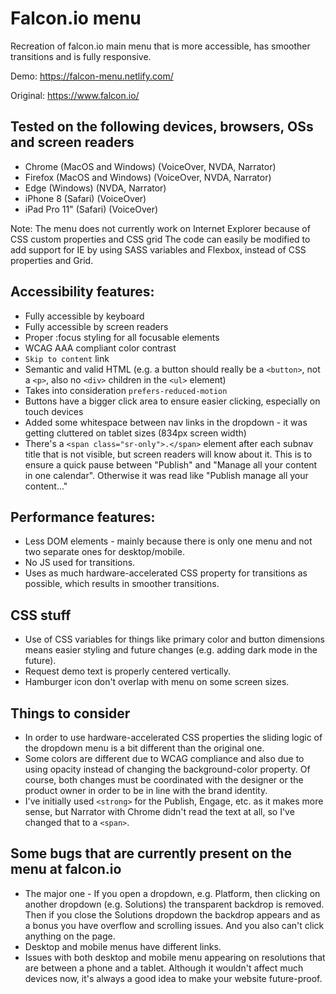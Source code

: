 # Falcon.io menu
Recreation of falcon.io main menu that is more accessible, has smoother transitions and is fully responsive.

Demo: https://falcon-menu.netlify.com/

Original: https://www.falcon.io/

## Tested on the following devices, browsers, OSs and screen readers
 - Chrome (MacOS and Windows) (VoiceOver, NVDA, Narrator)
 - Firefox (MacOS and Windows) (VoiceOver, NVDA, Narrator)
 - Edge (Windows) (NVDA, Narrator)
 - iPhone 8 (Safari) (VoiceOver)
 - iPad Pro 11" (Safari) (VoiceOver)

Note: The menu does not currently work on Internet Explorer because of CSS custom properties and CSS grid The code can easily be modified to add support for IE by using SASS variables and Flexbox, instead of CSS properties and Grid.

## Accessibility features:
 - Fully accessible by keyboard
 - Fully accessible by screen readers
 - Proper :focus styling for all focusable elements
 - WCAG AAA compliant color contrast
 - `Skip to content` link
 - Semantic and valid HTML (e.g. a button should really be a `<button>`, not a `<p>`, also no `<div>` children in the `<ul>` element)
 - Takes into consideration `prefers-reduced-motion`
 - Buttons have a bigger click area to ensure easier clicking, especially on touch devices
 - Added some whitespace between nav links in the dropdown - it was getting cluttered on tablet sizes (834px screen width)
 - There's a `<span class="sr-only">.</span>` element after each subnav title that is not visible, but screen readers will know about it. This is to ensure a quick pause between "Publish" and "Manage all your content in one calendar". Otherwise it was read like "Publish manage all your content..."

## Performance features:
 - Less DOM elements - mainly because there is only one menu and not two separate ones for desktop/mobile.
 - No JS used for transitions.
 - Uses as much hardware-accelerated CSS property for transitions as possible, which results in smoother transitions.

## CSS stuff
 - Use of CSS variables for things like primary color and button dimensions means easier styling and future changes (e.g. adding dark mode in the future).
 - Request demo text is properly centered vertically.
 - Hamburger icon don't overlap with menu on some screen sizes.

## Things to consider
 - In order to use hardware-accelerated CSS properties the sliding logic of the dropdown menu is a bit different than the original one.
 - Some colors are different due to WCAG compliance and also due to using opacity instead of changing the background-color property. Of course, both changes must be coordinated with the designer or the product owner in order to be in line with the brand identity.
 - I've initially used `<strong>` for the Publish, Engage, etc. as it makes more sense, but Narrator with Chrome didn't read the text at all, so I've changed that to a `<span>`.

## Some bugs that are currently present on the menu at falcon.io
 - The major one - If you open a dropdown, e.g. Platform, then clicking on another dropdown (e.g. Solutions) the transparent backdrop is removed. Then if you close the Solutions dropdown the backdrop appears and as a bonus you have overflow and scrolling issues. And you also can't click anything on the page.
 - Desktop and mobile menus have different links.
 - Issues with both desktop and mobile menu appearing on resolutions that are between a phone and a tablet. Although it wouldn't affect much devices now, it's always a good idea to make your website future-proof.
